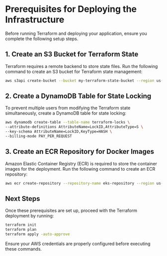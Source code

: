 # Prerequisites for Deploying the Infrastructure
Before running Terraform and deploying your application, ensure you complete the following setup steps.
## 1. Create an S3 Bucket for Terraform State
Terraform requires a remote backend to store state files. Run the following command to create an S3 bucket for Terraform state management:
```bash
aws s3api create-bucket --bucket my-terraform-state-bucket --region us-east-1
```
## 2. Create a DynamoDB Table for State Locking
To prevent multiple users from modifying the Terraform state simultaneously, create a DynamoDB table for state locking:
```bash
aws dynamodb create-table --table-name terraform-locks \
--attribute-definitions AttributeName=LockID,AttributeType=S \
--key-schema AttributeName=LockID,KeyType=HASH \
--billing-mode PAY_PER_REQUEST
```
## 3. Create an ECR Repository for Docker Images
Amazon Elastic Container Registry (ECR) is required to store the container images for the deployment. Run the following command to create an ECR repository:
```bash
aws ecr create-repository --repository-name eks-repository --region us-east-1
```
## Next Steps
Once these prerequisites are set up, proceed with the Terraform deployment by running:
```bash
terraform init
terraform plan
terraform apply -auto-approve
```
Ensure your AWS credentials are properly configured before executing these commands.


